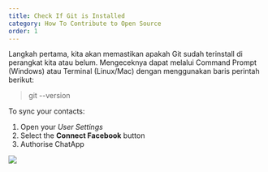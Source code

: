 ```yaml
---
title: Check If Git is Installed
category: How To Contribute to Open Source
order: 1
---
```


Langkah pertama, kita akan memastikan apakah Git sudah terinstall di perangkat kita atau belum. Mengeceknya dapat melalui
Command Prompt (Windows) atau Terminal (Linux/Mac) dengan menggunakan baris perintah berikut:

> git --version


To sync your contacts:

1. Open your *User Settings*
2. Select the **Connect Facebook** button
3. Authorise ChatApp

![](//placehold.it/800x600)